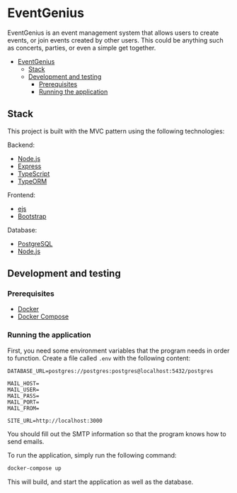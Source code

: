 # EventGenius

EventGenius is an event management system that allows users to create events, or join events created by other users. This could be anything such as concerts, parties, or even a simple get together.

- [EventGenius](#eventgenius)
  - [Stack](#stack)
  - [Development and testing](#development-and-testing)
    - [Prerequisites](#prerequisites)
    - [Running the application](#running-the-application)

## Stack

This project is built with the MVC pattern using the following technologies:

Backend:

- [Node.js](https://nodejs.org/en/)
- [Express](https://expressjs.com/)
- [TypeScript](https://www.typescriptlang.org/)
- [TypeORM](https://typeorm.io/#/)

Frontend:

- [ejs](https://ejs.co/)
- [Bootstrap](https://getbootstrap.com/)

Database:

- [PostgreSQL](https://www.postgresql.org/)
- [Node.js](https://nodejs.org/en/)

## Development and testing

### Prerequisites

- [Docker](https://www.docker.com/)
- [Docker Compose](https://docs.docker.com/compose/)

### Running the application

First, you need some environment variables that the program needs in order to function. Create a file called `.env` with the following content:

```
DATABASE_URL=postgres://postgres:postgres@localhost:5432/postgres

MAIL_HOST=
MAIL_USER=
MAIL_PASS=
MAIL_PORT=
MAIL_FROM=

SITE_URL=http://localhost:3000
```

You should fill out the SMTP information so that the program knows how to send emails.

To run the application, simply run the following command:

```bash
docker-compose up
```

This will build, and start the application as well as the database.
